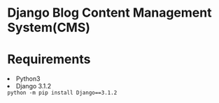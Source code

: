 # Django Blog Content Management System(CMS)
# Requirements
<li>Python3</li>
<li>Django 3.1.2</li>
<code>python -m pip install Django==3.1.2</code>